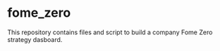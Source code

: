 # fome_zero
This repository contains files and script to build a company Fome Zero strategy dasboard.
